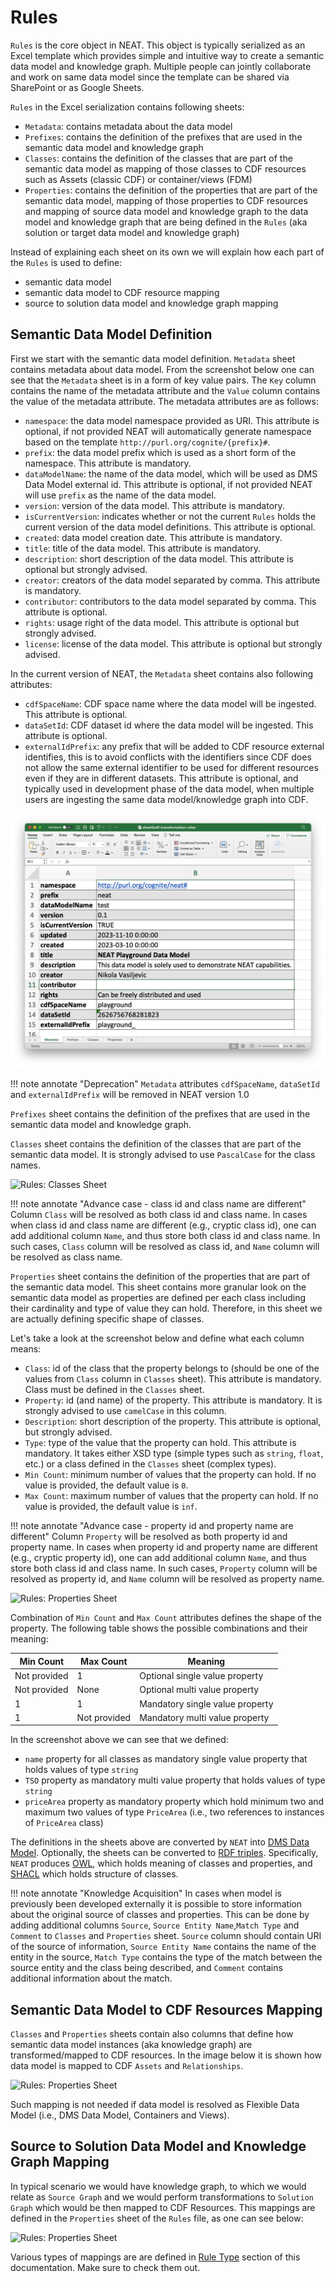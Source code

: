 # Rules
`Rules` is the core object in NEAT. This object is typically serialized as an Excel template which provides simple and intuitive way to create a semantic data model and knowledge graph. Multiple people can jointly collaborate and work on same data model since the template can be shared via SharePoint or as Google Sheets.


`Rules` in the Excel serialization contains following sheets:

- `Metadata`: contains metadata about the data model
- `Prefixes`: contains the definition of the prefixes that are used in the semantic data model and knowledge graph
- `Classes`: contains the definition of the classes that are part of the semantic data model as mapping of those classes to CDF resources such as Assets (classic CDF) or container/views (FDM)
- `Properties`: contains the definition of the properties that are part of the semantic data model, mapping of those properties to CDF resources and mapping of source data model and knowledge graph to the data model and knowledge graph that are being defined in the `Rules` (aka solution or target data model and knowledge graph)

Instead of explaining each sheet on its own we will explain how each part of the `Rules` is used to define:

- semantic data model
- semantic data model to CDF resource mapping
- source to solution data model and knowledge graph mapping

## Semantic Data Model Definition
First we start with the semantic data model definition. `Metadata` sheet contains metadata about data model. From the screenshot below one can see that the `Metadata` sheet is in a form of key value pairs. The `Key` column contains the name of the metadata attribute and the `Value` column contains the value of the metadata attribute. The metadata attributes are as follows:


- `namespace`: the data model namespace provided as URI. This attribute is optional, if not provided NEAT will automatically generate namespace based on the template `http://purl.org/cognite/{prefix}#`.
- `prefix`: the data model prefix which is used as a short form of the namespace. This attribute is mandatory.
- `dataModelName`: the name of the data model, which will be used as DMS Data Model external id. This attribute is optional, if not provided NEAT will use `prefix` as the name of the data model.
- `version`: version of the data model. This attribute is mandatory.
- `isCurrentVersion`: indicates whether or not the current `Rules` holds the current version of the data model definitions. This attribute is optional.
- `created`: data model creation date. This attribute is mandatory.
- `title`: title of the data model. This attribute is mandatory.
- `description`: short description of the data model. This attribute is optional but strongly advised.
- `creator`: creators of the data model separated by comma. This attribute is mandatory.
- `contributor`: contributors to the data model separated by comma. This attribute is optional.
- `rights`: usage right of the data model. This attribute is optional but strongly advised.
- `license`: license of the data model. This attribute is optional but strongly advised.


In the current version of NEAT, the `Metadata` sheet contains also following attributes:

- `cdfSpaceName`: CDF space name where the data model will be ingested. This attribute is optional.
- `dataSetId`: CDF dataset id where the data model will be ingested. This attribute is optional.
- `externalIdPrefix`: any prefix that will be added to CDF resource external identifies, this is to avoid conflicts with the identifiers since CDF does not allow the same external identifier to be used for different resources even if they are in different datasets. This attribute is optional, and typically used in development phase of the data model, when multiple users are ingesting the same data model/knowledge graph into CDF.


![Rules: Metadata Sheet](./figs/metadata-sheet.png)

!!! note annotate "Deprecation"
    `Metadata` attributes `cdfSpaceName`, `dataSetId` and `externalIdPrefix` will be removed in NEAT version 1.0



`Prefixes` sheet contains the definition of the prefixes that are used in the semantic data model and knowledge graph.

`Classes` sheet contains the definition of the classes that are part of the semantic data model. It is strongly advised to use `PascalCase` for the class names.

![Rules: Classes Sheet](./figs/dm-classes.png)

!!! note annotate "Advance case - class id and class name are different"
    Column `Class` will be resolved as both class id and class name. In cases when class id and class name are different (e.g., cryptic class id), one can add additional column `Name`, and thus store both class id and class name. In such cases, `Class` column will be resolved as class id, and `Name` column will be resolved as class name.

`Properties` sheet contains the definition of the properties that are part of the semantic data model. This sheet contains more granular look on the semantic data model as properties are defined per each class including their cardinality and type of value they can hold. Therefore, in this sheet we are actually defining specific shape of classes.


Let's take a look at the screenshot below and define what each column means:

- `Class`: id of the class that the property belongs to (should be one of the values from `Class` column in `Classes` sheet). This attribute is mandatory. Class must be defined in the `Classes` sheet.
- `Property`: id (and name) of the property. This attribute is mandatory. It is strongly advised to use `camelCase` in this column.
- `Description`: short description of the property. This attribute is optional, but strongly advised.
- `Type`: type of the value that the property can hold. This attribute is mandatory. It takes either XSD type (simple types such as `string`, `float`, etc.) or a class defined in the `Classes` sheet (complex types).
- `Min Count`: minimum number of values that the property can hold. If no value is provided, the default value is `0`.
- `Max Count`: maximum number of values that the property can hold. If no value is provided, the default value is `inf`.

!!! note annotate "Advance case - property id and property name are different"
    Column `Property` will be resolved as both property id and property name. In cases when property id and property name are different (e.g., cryptic property id), one can add additional column `Name`, and thus store both class id and class name. In such cases, `Property` column will be resolved as property id, and `Name` column will be resolved as property name.


![Rules: Properties Sheet](./figs/dm-object-shapes.png)

Combination of `Min Count` and `Max Count` attributes defines the shape of the property. The following table shows the possible combinations and their meaning:

| Min Count | Max Count | Meaning |
|-----------|-----------|---------|
| Not provided         | 1         | Optional single value property |
| Not provided         | None       | Optional multi value property |
| 1           | 1         | Mandatory single value property |
| 1           | Not provided       | Mandatory multi value property |


In the screenshot above we can see that we defined:

- `name` property for all classes as mandatory single value property that holds values of type `string`
- `TSO` property as mandatory multi value property that holds values of type `string`
- `priceArea` property as mandatory property which hold minimum two and maximum two values of type `PriceArea` (i.e., two references to instances of `PriceArea` class)

The definitions in the sheets above are converted by `NEAT` into [DMS Data Model](https://docs.cognite.com/cdf/data_modeling/). Optionally, the sheets can be converted to [RDF triples](https://www.oxfordsemantic.tech/fundamentals/what-is-a-triple). Specifically, `NEAT` produces [OWL](https://en.wikipedia.org/wiki/Web_Ontology_Language), which holds meaning of classes and properties, and [SHACL](https://en.wikipedia.org/wiki/SHACL) which holds structure of classes.

!!! note annotate "Knowledge Acquisition"
    In cases when model is previously been developed externally it is possible to store information about the original source of classes and properties. This can be done by adding additional columns `Source`, `Source Entity Name`,`Match Type` and `Comment` to `Classes` and `Properties` sheet. `Source` column should contain URI of the source of information, `Source Entity Name` contains the name of the entity in the source, `Match Type` contains the type of the match between the source entity and the class being described, and `Comment` contains additional information about the match.


## Semantic Data Model to CDF Resources Mapping
`Classes` and `Properties` sheets contain also columns that define how semantic data model instances (aka knowledge graph) are transformed/mapped to CDF resources. In the image below it is shown how data model is mapped to CDF `Assets` and `Relationships`.

![Rules: Properties Sheet](./figs/dm2cdf-mapping.png)


Such mapping is not needed if data model is resolved as Flexible Data Model (i.e., DMS Data Model, Containers and Views).


## Source to Solution Data Model and Knowledge Graph Mapping
In typical scenario we would have knowledge graph, to which we would relate as `Source Graph` and we would perform transformations to `Solution Graph` which would be then mapped to CDF Resources. This mappings are defined in the `Properties` sheet of the `Rules` file, as one can see below:

![Rules: Properties Sheet](./figs/dm-source-to-solution-mapping.png)

Various types of mappings are are defined in [Rule Type](./rule-types) section of this documentation. Make sure to check them out.
